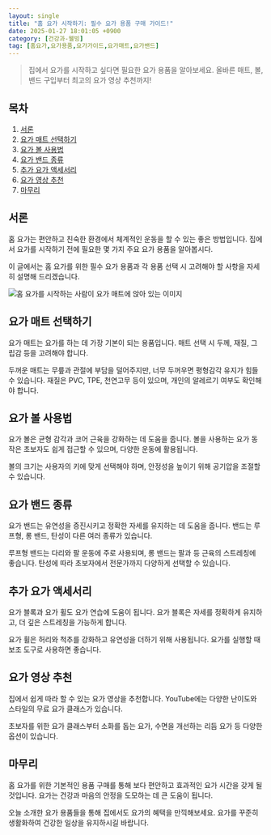 ```yaml
---
layout: single
title: "홈 요가 시작하기: 필수 요가 용품 구매 가이드!"
date: 2025-01-27 18:01:05 +0900
category: [건강과-웰빙]
tag: [홈요가,요가용품,요가가이드,요가매트,요가밴드]
---
```

  
> 집에서 요가를 시작하고 싶다면 필요한 요가 용품을 알아보세요. 올바른 매트, 볼, 밴드 구입부터 최고의 요가 영상 추천까지!

## 목차
1. [서론](#서론)
2. [요가 매트 선택하기](#요가-매트-선택하기)
3. [요가 볼 사용법](#요가-볼-사용법)
4. [요가 밴드 종류](#요가-밴드-종류)
5. [추가 요가 액세서리](#추가-요가-액세서리)
6. [요가 영상 추천](#요가-영상-추천)
7. [마무리](#마무리)

## 서론

홈 요가는 편안하고 친숙한 환경에서 체계적인 운동을 할 수 있는 좋은 방법입니다. 집에서 요가를 시작하기 전에 필요한 몇 가지 주요 요가 용품을 알아봅시다.


이 글에서는 홈 요가를 위한 필수 요가 용품과 각 용품 선택 시 고려해야 할 사항을 자세히 설명해 드리겠습니다.


![홈 요가를 시작하는 사람이 요가 매트에 앉아 있는 이미지](https://i.ibb.co/5vvJkt1/png-skoid-d505667d-d6c1-4a0a-bac7-5c84a87759f8-sktid-a48cca56-e6da-484e-a814-9c849652bcb3-skt-2025-0.png)



## 요가 매트 선택하기

요가 매트는 요가를 하는 데 가장 기본이 되는 용품입니다. 매트 선택 시 두께, 재질, 그립감 등을 고려해야 합니다.


두꺼운 매트는 무릎과 관절에 부담을 덜어주지만, 너무 두꺼우면 평형감각 유지가 힘들 수 있습니다. 재질은 PVC, TPE, 천연고무 등이 있으며, 개인의 알레르기 여부도 확인해야 합니다.



## 요가 볼 사용법

요가 볼은 균형 감각과 코어 근육을 강화하는 데 도움을 줍니다. 볼을 사용하는 요가 동작은 초보자도 쉽게 접근할 수 있으며, 다양한 운동에 활용됩니다.


볼의 크기는 사용자의 키에 맞게 선택해야 하며, 안정성을 높이기 위해 공기압을 조절할 수 있습니다.



## 요가 밴드 종류

요가 밴드는 유연성을 증진시키고 정확한 자세를 유지하는 데 도움을 줍니다. 밴드는 루프형, 롱 밴드, 탄성이 다른 여러 종류가 있습니다.


루프형 밴드는 다리와 팔 운동에 주로 사용되며, 롱 밴드는 팔과 등 근육의 스트레칭에 좋습니다. 탄성에 따라 초보자에서 전문가까지 다양하게 선택할 수 있습니다.



## 추가 요가 액세서리

요가 블록과 요가 휠도 요가 연습에 도움이 됩니다. 요가 블록은 자세를 정확하게 유지하고, 더 깊은 스트레칭을 가능하게 합니다.


요가 휠은 허리와 척추를 강화하고 유연성을 더하기 위해 사용됩니다. 요가를 실행할 때 보조 도구로 사용하면 좋습니다.



## 요가 영상 추천

집에서 쉽게 따라 할 수 있는 요가 영상을 추천합니다. YouTube에는 다양한 난이도와 스타일의 무료 요가 클래스가 있습니다.


초보자를 위한 요가 클래스부터 소화를 돕는 요가, 수면을 개선하는 리듬 요가 등 다양한 옵션이 있습니다.



## 마무리

홈 요가를 위한 기본적인 용품 구매를 통해 보다 편안하고 효과적인 요가 시간을 갖게 될 것입니다. 요가는 건강과 마음의 안정을 도모하는 데 큰 도움이 됩니다.


오늘 소개한 요가 용품들을 통해 집에서도 요가의 혜택을 만끽해보세요. 요가를 꾸준히 생활화하여 건강한 일상을 유지하시길 바랍니다.

